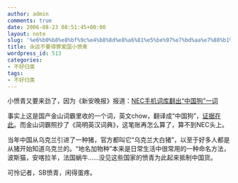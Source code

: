 ```yaml
---
author: admin
comments: true
date: 2006-08-23 08:51:45+00:00
layout: note
slug: '%e6%b0%b8%e8%bf%9c%e4%b8%8d%e8%a6%81%e5%be%97%e7%bd%aa%e7%88%b1%e5%9b%bd%e5%b0%8f%e6%84%a4%e9%9d%92'
title: 永远不要得罪爱国小愤青
wordpress_id: 513
categories:
- 不好归类
tags:
- 不好归类
---
```


小愤青又要来劲了，因为《新安晚报》报道：[NEC手机词库翻出“中国狗”一词](http://www.hangzhou.com.cn/20050801/ca1172445.htm)

事实上这是国产金山词霸里收的一个词，英文chow，翻译成“中国狗”，[证据在此](http://www.iciba.com/search?s=chow&lang=GB2312&t=word)。而金山词霸照抄了《简明英汉词典》，这笔账再怎么算了，算不到NEC头上。

当年中国从乌克兰引进了一种猪，官方都叫它“乌克兰大白猪”，以至于好多人都是从猪开始知道乌克兰的。“地名加物种”本来是日常生活中很常用的一种命名方法，波斯猫，安喀拉羊，法国蜗牛……没见这些国家的愤青为此起来抵制中国货。

可怜记者，SB愤青，闲得蛋疼。
